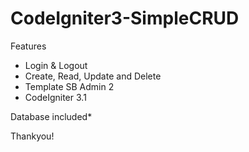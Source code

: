 # CodeIgniter3-SimpleCRUD

Features

- Login & Logout
- Create, Read, Update and Delete 
- Template SB Admin 2
- CodeIgniter 3.1

Database included*

Thankyou!
